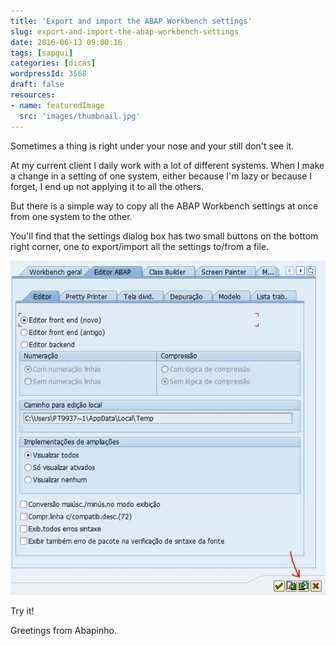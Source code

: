 ```yaml
---
title: 'Export and import the ABAP Workbench settings'
slug: export-and-import-the-abap-workbench-settings
date: 2016-06-13 09:00:16
tags: [sapgui]
categories: [dicas]
wordpressId: 3568
draft: false
resources:
- name: featuredImage
  src: 'images/thumbnail.jpg'
---
```

Sometimes a thing is right under your nose and your still don't see it.

At my current client I daily work with a lot of different systems. When I make a change in a setting of one system, either because I'm lazy or because I forget, I end up not applying it to all the others.

But there is a simple way to copy all the ABAP Workbench settings at once from one system to the other.

<!--more-->

You'll find that the settings dialog box has two small buttons on the bottom right corner, one to export/import all the settings to/from a file.

[![workbench_save_settings][1]][1]

Try it!

Greetings from Abapinho.

   [1]: images/workbench_save_settings.jpg
